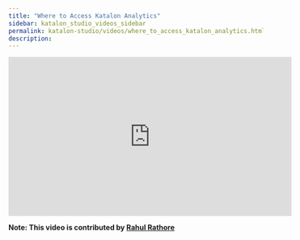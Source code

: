 ```yaml
---
title: "Where to Access Katalon Analytics"
sidebar: katalon_studio_videos_sidebar
permalink: katalon-studio/videos/where_to_access_katalon_analytics.html
description: 
---
```

<iframe width="560" height="315" src="https://www.youtube.com/embed/dNJxm3eodfs" title="YouTube video player" frameborder="0" allow="accelerometer; autoplay; clipboard-write; encrypted-media; gyroscope; picture-in-picture" allowfullscreen></iframe>

**Note: This video is contributed by [Rahul Rathore](https://www.youtube.com/user/fluxay44)**

